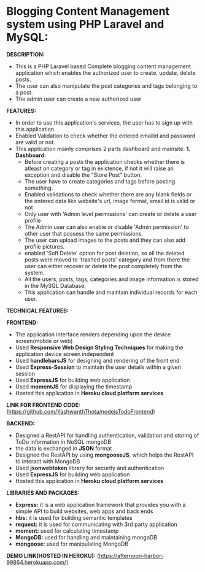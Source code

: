 # Blogging Content Management system using PHP Laravel and MySQL:

**DESCRIPTION:** 
  - This is a PHP Laravel based Complete blogging content management application which enables the authorized user to create, update, delete posts.
  - The user can also manipulate the post categories and tags belonging to a post.
  - The admin user can create a new authorized user 
  
**FEATURES:**
  - In order to use this application's services, the user has to sign up with this application.
  - Enabled Validation to check whether the entered emailid and password are valid or not.
  - This application mainly comprises 2 parts dashboard and mainsite.
  **1. Dashboard:**
      - Before creating a posts the application checks whether there is atleast on category or tag in existence, if not it will raise an  exception and disable the "Store Post"  button.
      - The user have to create categories and tags before posting something.
      - Enabled validations to check whether there are any blank fields or the entered data like website's url, image format, email id is valid or not
      - Only user with 'Admin level permissions' can create or delete a user profile
      - The Admin user can also enable or disable 'Admin permission' to other user that possess the same permissions.
      - The user can upload images to the posts and they can also add profile pictures.
      - enabled 'Soft Delete' option for post deletion, so all the deleted posts were moved to 'trashed posts' category and from there the user can either recover or delete the post completely from the system.  
      - All the users, posts, tags, categories and image information is stored in the MySQL Database.
      - This application can handle and maintain individual records for each user.

**TECHNICAL FEATURES:**

**FRONTEND:**
   - The application interface renders depending upon the device screen(mobile or web)
   - Used **Responsive Web Design Styling Techniques** for making the application device screen independent 
   - Used **handlebarsJS** for designing and rendering of the front end
   - Used **Express-Session** to maintain the user details within a given session
   - Used **ExpressJS** for building web application
   - Used **momentJS** for displaying the timestamp
   - Hosted this application in **Heroku cloud platform services**

**LINK FOR FRONTEND CODE:**(https://github.com/YashwanthThota/nodejsTodoFrontend)

**BACKEND:**
   - Designed a RestAPI for handling authentication, validation and storing of ToDo information in NoSQL mongoDB
   - the data is exchanged in **JSON** format
   - Designed the RestAPI by using **mongooseJS**, which helps the RestAPI to interact with MongoDB
   - Used **jsonwebtoken** library for security and authentication
   - Used **ExpressJS** for building web application
   - Hosted this application in **Heroku cloud platform services**
 
**LIBRARIES AND PACKAGES:**
 - **Express:** it is a web application framework that provides you with a simple API to build websites, web apps and back ends
 - **hbs:** it is used for building semantic templates
 - **request:** it is used for communicating with 3rd party application
 - **moment:** used for calculating timestamp
 - **MongoDB:** used for handling and maintaining mongoDB
 - **mongoose:** used for manipulating MongoDB
 
**DEMO LINK(HOSTED IN HEROKU):**
 (https://afternoon-harbor-99864.herokuapp.com/)
